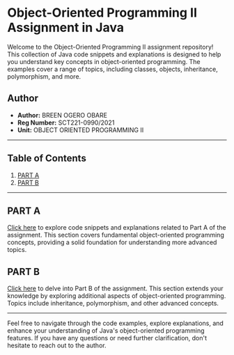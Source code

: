 # Object-Oriented Programming II Assignment in Java

Welcome to the Object-Oriented Programming II assignment repository! This collection of Java code snippets and explanations is designed to help you understand key concepts in object-oriented programming. The examples cover a range of topics, including classes, objects, inheritance, polymorphism, and more.

## Author

- **Author:** BREEN OGERO OBARE
- **Reg Number:** SCT221-0990/2021
- **Unit:** OBJECT ORIENTED PROGRAMMING II

---

## Table of Contents

1. [PART A](https://github.com/breenobare/AssighnmentJava/blob/main/PARTA.md)
2. [PART B](https://github.com/breenobare/AssighnmentJava/blob/main/PARTB.md)

---

## PART A

[Click here](https://github.com/breenobare/AssighnmentJava/blob/main/PARTA.md) to explore code snippets and explanations related to Part A of the assignment. This section covers fundamental object-oriented programming concepts, providing a solid foundation for understanding more advanced topics.

## PART B

[Click here](https://github.com/breenobare/AssighnmentJava/blob/main/PARTB.md) to delve into Part B of the assignment. This section extends your knowledge by exploring additional aspects of object-oriented programming. Topics include inheritance, polymorphism, and other advanced concepts.

---

Feel free to navigate through the code examples, explore explanations, and enhance your understanding of Java's object-oriented programming features. If you have any questions or need further clarification, don't hesitate to reach out to the author.

